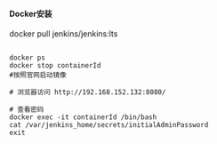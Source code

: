 #### Docker安装
docker pull jenkins/jenkins:lts

```

docker ps
docker stop containerId
#按照官网启动镜像

# 浏览器访问 http://192.168.152.132:8080/

# 查看密码
docker exec -it containerId /bin/bash
cat /var/jenkins_home/secrets/initialAdminPassword
exit
```